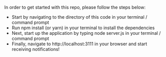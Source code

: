 In order to get started with this repo, please follow the steps below:

- Start by navigating to the directory of this code in your terminal / command prompt
- Run npm install (or yarn) in your terminal to install the dependencies
- Next, start up the application by typing node server.js in your terminal / command prompt
- Finally, navigate to http://localhost:3111 in your browser and start receiving notifications!